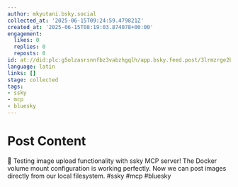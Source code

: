 ```yaml
---
author: mkyutani.bsky.social
collected_at: '2025-06-15T09:24:59.479821Z'
created_at: '2025-06-15T08:19:03.874078+00:00'
engagement:
  likes: 0
  replies: 0
  reposts: 0
id: at://did:plc:g5olzasrsnnfbz3vabzhgqlh/app.bsky.feed.post/3lrmzrge2bp27
language: latin
links: []
stage: collected
tags:
- ssky
- mcp
- bluesky
---
```


# Post Content

🚀 Testing image upload functionality with ssky MCP server! The Docker volume mount configuration is working perfectly. Now we can post images directly from our local filesystem. #ssky #mcp #bluesky